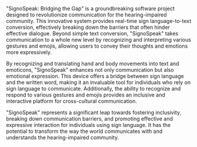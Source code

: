 "SignoSpeak: Bridging the Gap" is a groundbreaking software project designed to 
revolutionize communication for the hearing-impaired community. This innovative system 
provides real-time sign language-to-text conversion, effectively breaking down the barriers that 
often hinder effective dialogue. Beyond simple text conversion, "SignoSpeak" takes 
communication to a whole new level by recognizing and interpreting various gestures and 
emojis, allowing users to convey their thoughts and emotions more expressively.

By recognizing and translating hand and body movements into text and emoticons, 
"SignoSpeak" enhances not only communication but also emotional expression. This device 
offers a bridge between sign language and the written word, making it an invaluable tool for 
individuals who rely on sign language to communicate. Additionally, the ability to recognize 
and respond to various gestures and emojis provides an inclusive and interactive platform for 
cross-cultural communication. 

"SignoSpeak" represents a significant leap towards fostering inclusivity, breaking down 
communication barriers, and promoting effective and expressive interaction for individuals 
using sign language. It has the potential to transform the way the world communicates with 
and understands the hearing-impaired community.
